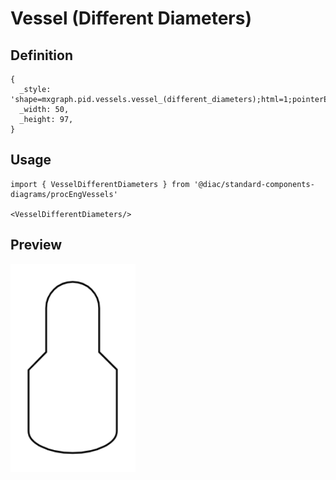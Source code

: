 # Vessel (Different Diameters)

## Definition

```
{
  _style: 'shape=mxgraph.pid.vessels.vessel_(different_diameters);html=1;pointerEvents=1;align=center;verticalLabelPosition=bottom;verticalAlign=top;dashed=0;',
  _width: 50,
  _height: 97,
}
```

## Usage

```
import { VesselDifferentDiameters } from '@diac/standard-components-diagrams/procEngVessels'

<VesselDifferentDiameters/>
```

## Preview

<img src="./vessel-different-diameters.png" width="200"/>
